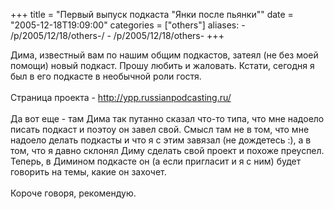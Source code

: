 +++
title = "Первый выпуск подкаста \"Янки после пьянки\""
date = "2005-12-18T19:09:00"
categories = ["others"]
aliases:
    - /p/2005/12/18/others-/
    - /p/2005/12/18/others-
+++


Дима, известный вам по нашим общим подкастов, затеял (не без моей помощи) новый подкаст. Прошу любить и жаловать. Кстати, сегодня я был в его подкасте в необычной роли гостя.<br/><br/>Страница проекта - <a href="http://ypp.russianpodcasting.ru/">http://ypp.russianpodcasting.ru/</a><br/><br/>Да вот еще - там Дима так путанно сказал что-то типа, что мне надоело писать подкаст и поэтоу он завел свой. Смысл там не в том, что мне надоело делать подкасты и что я с этим завязал (не дождетесь :), а в том, что я давно склонял Диму сделать свой проект и похоже преуспел. Теперь, в Димином подкасте он (а если пригласит и я с ним) будет говорить на темы, какие он захочет.<br/><br/>Короче говоря, рекомендую.